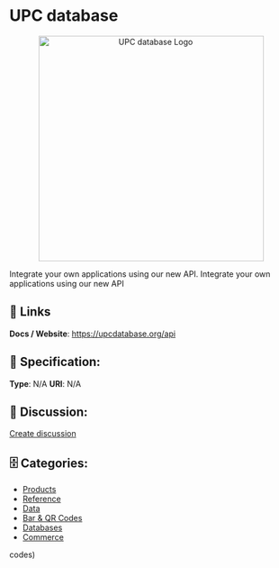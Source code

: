 # UPC database
<p align="center">
    <img width="400" src="https://raw.githubusercontent.com/apis-list/apis-list/main/apis/upc-database/logo_256x256.png" alt="UPC database Logo"/>
</p>

Integrate your own applications using our new API. Integrate your own applications using our new API

##  🔗 Links
**Docs / Website**: https://upcdatabase.org/api

## 🧬 Specification:
**Type**: N/A
**URI**: N/A

## 💬 Discussion:
[Create discussion](https://github.com/apis-list/apis-list/discussions/new)

## 🗄️ Categories:
- [Products](https://github.com/apis-list/apis-list#products)
- [Reference](https://github.com/apis-list/apis-list#reference)
- [Data](https://github.com/apis-list/apis-list#data)
- [Bar & QR Codes](https://github.com/apis-list/apis-list#bar-and-qr-codes)
- [Databases](https://github.com/apis-list/apis-list#databases)
- [Commerce](https://github.com/apis-list/apis-list#commerce)



codes)







